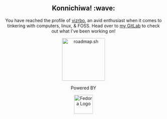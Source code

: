 <div align="center">
    <h2>Konnichiwa! :wave:</h2>
    <p>You have reached the profile of <a href="https://vizrbo.gitlab.io">vizrbo</a>, an avid enthusiast when it comes to tinkering with computers, linux, & FOSS. Head over to <a href="https://gitlab.com/users/vizrbo/activity">my GitLab</a> to check out what I've been working on!</p>
    <p><a href="https://roadmap.sh"><img height="136px" src="https://api.roadmap.sh/v1-badge/wide/64a4404aec22530247ecacad?variant=dark" alt="roadmap.sh"></a></p>
    <figure>
        <figcaption>Powered BY</figcaption>
        <p><a href="https://fedoraproject.org/workstation/"><img height="60px" src="https://gitlab.com/vizrbo/vizrbo/-/raw/main/Fedora.png" alt="Fedora Logo"></a></p>
    </figure>
</div>
